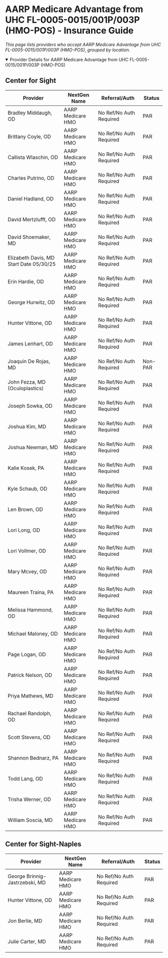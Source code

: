 # AARP Medicare Advantage from UHC FL-0005-0015/001P/003P (HMO-POS) - Insurance Guide

*This page lists providers who accept AARP Medicare Advantage from UHC FL-0005-0015/001P/003P (HMO-POS), grouped by location.*

<details open><summary>Provider Details for AARP Medicare Advantage from UHC FL-0005-0015/001P/003P (HMO-POS)</summary>

## Center for Sight

| Provider | NextGen Name | Referral/Auth | Status |
|----------|-------------|--------------|--------|
| Bradley Middaugh, OD | AARP Medicare HMO | No Ref/No Auth Required | PAR |
| Brittany Coyle, OD | AARP Medicare HMO | No Ref/No Auth Required | PAR |
| Callista Wlaschin, OD | AARP Medicare HMO | No Ref/No Auth Required | PAR |
| Charles Putrino, OD | AARP Medicare HMO | No Ref/No Auth Required | PAR |
| Daniel Hadland, OD | AARP Medicare HMO | No Ref/No Auth Required | PAR |
| David Mertzlufft, OD | AARP Medicare HMO | No Ref/No Auth Required | PAR |
| David Shoemaker, MD | AARP Medicare HMO | No Ref/No Auth Required | PAR |
| Elizabeth Davis, MD                      Start Date 05/30/25 | AARP Medicare HMO | No Ref/No Auth Required | PAR |
| Erin Hardie, OD | AARP Medicare HMO | No Ref/No Auth Required | PAR |
| George Hurwitz, OD | AARP Medicare HMO | No Ref/No Auth Required | PAR |
| Hunter Vittone, OD | AARP Medicare HMO | No Ref/No Auth Required | PAR |
| James Lenhart, OD | AARP Medicare HMO | No Ref/No Auth Required | PAR |
| Joaquin De Rojas, MD | AARP Medicare HMO | No Ref/No Auth Required | Non-PAR |
| John Fezza, MD (Oculoplastics) | AARP Medicare HMO | No Ref/No Auth Required | PAR |
| Joseph Sowka, OD | AARP Medicare HMO | No Ref/No Auth Required | PAR |
| Joshua Kim, MD | AARP Medicare HMO | No Ref/No Auth Required | PAR |
| Joshua Newman, MD | AARP Medicare HMO | No Ref/No Auth Required | PAR |
| Kalie Kosek, PA | AARP Medicare HMO | No Ref/No Auth Required | PAR |
| Kyle Schaub, OD | AARP Medicare HMO | No Ref/No Auth Required | PAR |
| Len Brown, OD | AARP Medicare HMO | No Ref/No Auth Required | PAR |
| Lori Long, OD | AARP Medicare HMO | No Ref/No Auth Required | PAR |
| Lori Vollmer, OD | AARP Medicare HMO | No Ref/No Auth Required | PAR |
| Mary Mcvey, OD | AARP Medicare HMO | No Ref/No Auth Required | PAR |
| Maureen Traina, PA | AARP Medicare HMO | No Ref/No Auth Required | PAR |
| Melissa Hammond, OD | AARP Medicare HMO | No Ref/No Auth Required | PAR |
| Michael Maloney, OD | AARP Medicare HMO | No Ref/No Auth Required | PAR |
| Page Logan, OD | AARP Medicare HMO | No Ref/No Auth Required | PAR |
| Patrick Nelson, OD | AARP Medicare HMO | No Ref/No Auth Required | PAR |
| Priya Mathews, MD | AARP Medicare HMO | No Ref/No Auth Required | PAR |
| Rachael Randolph, OD | AARP Medicare HMO | No Ref/No Auth Required | PAR |
| Scott Stevens, OD | AARP Medicare HMO | No Ref/No Auth Required | PAR |
| Shannon Bednarz, PA | AARP Medicare HMO | No Ref/No Auth Required | PAR |
| Todd Lang, OD | AARP Medicare HMO | No Ref/No Auth Required | PAR |
| Trisha Werner, OD | AARP Medicare HMO | No Ref/No Auth Required | PAR |
| William Soscia, MD | AARP Medicare HMO | No Ref/No Auth Required | PAR |

## Center for Sight-Naples

| Provider | NextGen Name | Referral/Auth | Status |
|----------|-------------|--------------|--------|
| George Brinnig-Jastrzebski, MD | AARP Medicare HMO | No Ref/No Auth Required | PAR |
| Hunter Vittone, OD | AARP Medicare HMO | No Ref/No Auth Required | PAR |
| Jon Berlie, MD | AARP Medicare HMO | No Ref/No Auth Required | PAR |
| Julie Carter, MD | AARP Medicare HMO | No Ref/No Auth Required | PAR |

</details>

